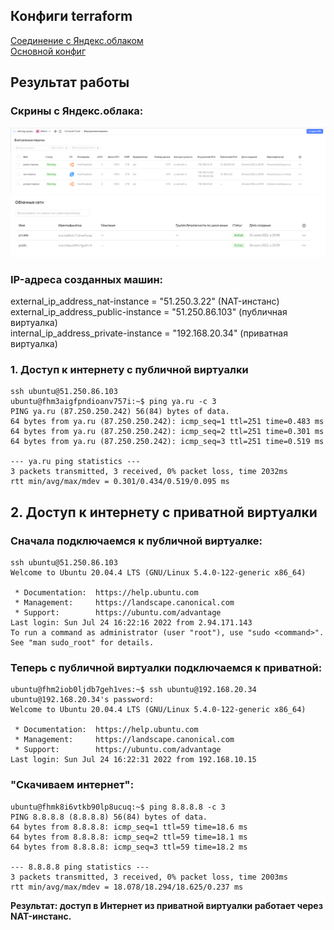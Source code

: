 ## Конфиги terraform

[Соединение с Яндекс.облаком](https://github.com/GrigoriyAzatyan/devops-netology/blob/main/terraform/15.1/provider.tf)    
[Основной конфиг](https://github.com/GrigoriyAzatyan/devops-netology/blob/main/terraform/15.1/main.tf)    


## Результат работы
### Скрины с Яндекс.облака:
![](https://github.com/GrigoriyAzatyan/devops-netology/blob/main/terraform/15.1/yandex-vms.png)
![](https://github.com/GrigoriyAzatyan/devops-netology/blob/main/terraform/15.1/yandex-networks.png)


### IP-адреса созданных машин:
external_ip_address_nat-instance = "51.250.3.22"  (NAT-инстанс)  
external_ip_address_public-instance = "51.250.86.103"  (публичная виртуалка)  
internal_ip_address_private-instance = "192.168.20.34"  (приватная виртуалка)   

### 1. Доступ к интернету с публичной виртуалки

```
ssh ubuntu@51.250.86.103
ubuntu@fhm3aigfpndioanv757i:~$ ping ya.ru -c 3
PING ya.ru (87.250.250.242) 56(84) bytes of data.
64 bytes from ya.ru (87.250.250.242): icmp_seq=1 ttl=251 time=0.483 ms
64 bytes from ya.ru (87.250.250.242): icmp_seq=2 ttl=251 time=0.301 ms
64 bytes from ya.ru (87.250.250.242): icmp_seq=3 ttl=251 time=0.519 ms

--- ya.ru ping statistics ---
3 packets transmitted, 3 received, 0% packet loss, time 2032ms
rtt min/avg/max/mdev = 0.301/0.434/0.519/0.095 ms
```

## 2. Доступ к интернету с приватной виртуалки

### Сначала подключаемся к публичной виртуалке:
```
ssh ubuntu@51.250.86.103
Welcome to Ubuntu 20.04.4 LTS (GNU/Linux 5.4.0-122-generic x86_64)

 * Documentation:  https://help.ubuntu.com
 * Management:     https://landscape.canonical.com
 * Support:        https://ubuntu.com/advantage
Last login: Sun Jul 24 16:22:16 2022 from 2.94.171.143
To run a command as administrator (user "root"), use "sudo <command>".
See "man sudo_root" for details.
```

### Теперь с публичной виртуалки подключаемся к приватной:  

```
ubuntu@fhm2iob0ljdb7geh1ves:~$ ssh ubuntu@192.168.20.34
ubuntu@192.168.20.34's password:
Welcome to Ubuntu 20.04.4 LTS (GNU/Linux 5.4.0-122-generic x86_64)

 * Documentation:  https://help.ubuntu.com
 * Management:     https://landscape.canonical.com
 * Support:        https://ubuntu.com/advantage
Last login: Sun Jul 24 16:22:31 2022 from 192.168.10.15
```


### "Скачиваем интернет":

```
ubuntu@fhmk8i6vtkb90lp8ucuq:~$ ping 8.8.8.8 -c 3
PING 8.8.8.8 (8.8.8.8) 56(84) bytes of data.
64 bytes from 8.8.8.8: icmp_seq=1 ttl=59 time=18.6 ms
64 bytes from 8.8.8.8: icmp_seq=2 ttl=59 time=18.1 ms
64 bytes from 8.8.8.8: icmp_seq=3 ttl=59 time=18.2 ms

--- 8.8.8.8 ping statistics ---
3 packets transmitted, 3 received, 0% packet loss, time 2003ms
rtt min/avg/max/mdev = 18.078/18.294/18.625/0.237 ms
```

**Результат: доступ в Интернет из приватной виртуалки работает через NAT-инстанс.**
